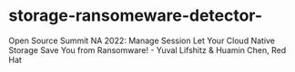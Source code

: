 # storage-ransomeware-detector-
Open Source Summit NA 2022: Manage Session Let Your Cloud Native Storage Save You from Ransomware! - Yuval Lifshitz &amp; Huamin Chen, Red Hat
